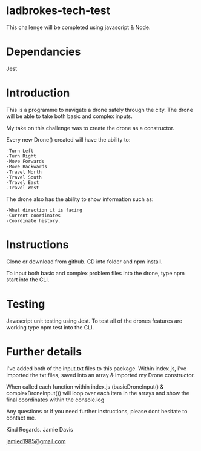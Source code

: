# ladbrokes-tech-test

This challenge will be completed using javascript & Node.

# Dependancies

Jest

# Introduction

This is a programme to navigate a drone safely through the city.
The drone will be able to take both basic and complex inputs.

My take on this challenge was to create the drone as a constructor.

Every new Drone() created will have the ability to:

    -Turn Left
    -Turn Right
    -Move Forwards
    -Move Backwards
    -Travel North
    -Travel South
    -Travel East
    -Travel West

The drone also has the ability to show information such as:

    -What direction it is facing
    -Current coordinates
    -Coordinate history.

# Instructions

Clone or download from github.
CD into folder and npm install.

To input both basic and complex problem files into the drone, type npm start into the CLI.

# Testing

Javascript unit testing using Jest.
To test all of the drones features are working type npm test into the CLI.

# Further details

I've added both of the input.txt files to this package.
Within index.js, i've imported the txt files, saved into an array & imported my Drone constructor.

When called each function within index.js (basicDroneInput() & complexDroneInput()) will loop over each item in the arrays and show the final
coordinates within the console.log

Any questions or if you need further instructions, please dont hesitate to contact me.

Kind Regards.
Jamie Davis

jamied1985@gmail.com
